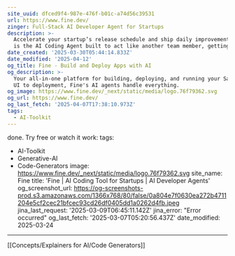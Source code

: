```yaml
---
site_uuid: dfced9f4-987e-476f-b01c-a74d56c39531
url: https://www.fine.dev/
zinger: Full-Stack AI Developer Agent for Startups
description: >-
  Accelerate your startup’s release schedule and ship daily improvements. Fine
  is the AI Coding Agent built to act like another team member, getting work
date_created: '2025-03-30T05:44:14.833Z'
date_modified: '2025-04-12'
og_title: Fine - Build and Deploy Apps with AI
og_description: >-
  Your all-in-one platform for building, deploying, and running your SaaS. From
  UI to deployment, Fine's AI agents handle everything.
og_image: https://www.fine.dev/_next/static/media/logo.76f79362.svg
og_url: https://www.fine.dev/
og_last_fetch: '2025-04-07T17:38:10.973Z'
tags:
  - AI-Toolkit
---
```




























































done. Try free or watch it work:
tags:
- AI-Toolkit
- Generative-AI
- Code-Generators
image: https://www.fine.dev/_next/static/media/logo.76f79362.svg
site_name: Fine
title: 'Fine | AI Coding Tool for Startups | AI Developer Agents'
og_screenshot_url: https://og-screenshots-prod.s3.amazonaws.com/1366x768/80/false/0a804e7f0630ea272b4711204e5cf2cec21bfcec93cd26df0405dd1a0262d4fb.jpeg
jina_last_request: '2025-03-09T06:45:11.142Z'
jina_error: "Error occurred"
og_last_fetch: '2025-03-07T05:20:56.437Z'
date_modified: 2025-03-24
---


[[Concepts/Explainers for AI/Code Generators]]
